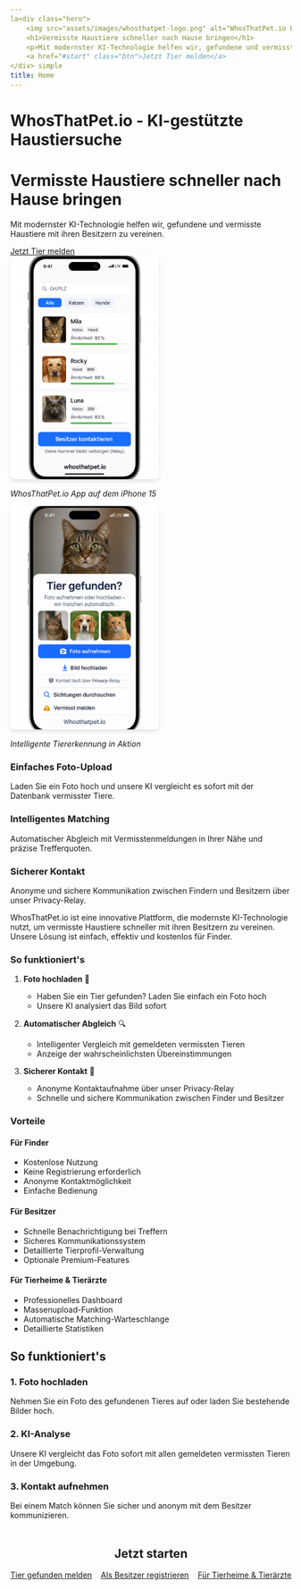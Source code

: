 ```yaml
---
la<div class="hero">
    <img src="assets/images/whosthatpet-logo.png" alt="WhosThatPet.io Logo" class="hero-logo">
    <h1>Vermisste Haustiere schneller nach Hause bringen</h1>
    <p>Mit modernster KI-Technologie helfen wir, gefundene und vermisste Haustiere mit ihren Besitzern zu vereinen.</p>
    <a href="#start" class="btn">Jetzt Tier melden</a>
</div> simple
title: Home
---
```


# WhosThatPet.io - KI-gestützte Haustiersuche

<div class="hero">
    <h1>Vermisste Haustiere schneller nach Hause bringen</h1>
    <p>Mit modernster KI-Technologie helfen wir, gefundene und vermisste Haustiere mit ihren Besitzern zu vereinen.</p>
    <a href="#start" class="btn btn-primary">Jetzt Tier melden</a>
</div>

<div class="mockup-grid">
    <div class="mockup-item">
        <img src="assets/mockups/iPhone 15 mit Whosthatpet.io App.png" alt="WhosThatPet.io App auf dem iPhone 15" style="max-height: 400px; width: auto; border-radius: 0.5rem; box-shadow: 0 4px 6px rgba(0,0,0,0.1);">
        <p><em>WhosThatPet.io App auf dem iPhone 15</em></p>
    </div>
    <div class="mockup-item">
        <img src="assets/mockups/Tierfinder-App mit Katzenbild.png" alt="Intelligente Tiererkennung in Aktion" style="max-height: 400px; width: auto; border-radius: 0.5rem; box-shadow: 0 4px 6px rgba(0,0,0,0.1);">
        <p><em>Intelligente Tiererkennung in Aktion</em></p>
    </div>
</div>

<div class="feature-grid">
    <div class="feature-card">
        <i class="fas fa-camera"></i>
        <h3>Einfaches Foto-Upload</h3>
        <p>Laden Sie ein Foto hoch und unsere KI vergleicht es sofort mit der Datenbank vermisster Tiere.</p>
    </div>
    <div class="feature-card">
        <i class="fas fa-map-marker-alt"></i>
        <h3>Intelligentes Matching</h3>
        <p>Automatischer Abgleich mit Vermisstenmeldungen in Ihrer Nähe und präzise Trefferquoten.</p>
    </div>
    <div class="feature-card">
        <i class="fas fa-shield-alt"></i>
        <h3>Sicherer Kontakt</h3>
        <p>Anonyme und sichere Kommunikation zwischen Findern und Besitzern über unser Privacy-Relay.</p>
    </div>
</div>

WhosThatPet.io ist eine innovative Plattform, die modernste KI-Technologie nutzt, um vermisste Haustiere schneller mit ihren Besitzern zu vereinen. Unsere Lösung ist einfach, effektiv und kostenlos für Finder.

### So funktioniert's

1. **Foto hochladen** 🐾
   - Haben Sie ein Tier gefunden? Laden Sie einfach ein Foto hoch
   - Unsere KI analysiert das Bild sofort

2. **Automatischer Abgleich** 🔍
   - Intelligenter Vergleich mit gemeldeten vermissten Tieren
   - Anzeige der wahrscheinlichsten Übereinstimmungen

3. **Sicherer Kontakt** 💌
   - Anonyme Kontaktaufnahme über unser Privacy-Relay
   - Schnelle und sichere Kommunikation zwischen Finder und Besitzer

### Vorteile

#### Für Finder
- Kostenlose Nutzung
- Keine Registrierung erforderlich
- Anonyme Kontaktmöglichkeit
- Einfache Bedienung

#### Für Besitzer
- Schnelle Benachrichtigung bei Treffern
- Sicheres Kommunikationssystem
- Detaillierte Tierprofil-Verwaltung
- Optionale Premium-Features

#### Für Tierheime & Tierärzte
- Professionelles Dashboard
- Massenupload-Funktion
- Automatische Matching-Warteschlange
- Detaillierte Statistiken

## So funktioniert's

<div class="timeline">
    <div class="timeline-item">
        <div class="timeline-content">
            <h3><i class="fas fa-upload"></i> 1. Foto hochladen</h3>
            <p>Nehmen Sie ein Foto des gefundenen Tieres auf oder laden Sie bestehende Bilder hoch.</p>
        </div>
    </div>
    <div class="timeline-item">
        <div class="timeline-content">
            <h3><i class="fas fa-search"></i> 2. KI-Analyse</h3>
            <p>Unsere KI vergleicht das Foto sofort mit allen gemeldeten vermissten Tieren in der Umgebung.</p>
        </div>
    </div>
    <div class="timeline-item">
        <div class="timeline-content">
            <h3><i class="fas fa-comments"></i> 3. Kontakt aufnehmen</h3>
            <p>Bei einem Match können Sie sicher und anonym mit dem Besitzer kommunizieren.</p>
        </div>
    </div>
</div>

<div style="text-align: center; margin-top: 3rem;">
    <h2 id="start">Jetzt starten</h2>
    <div style="display: flex; gap: 1rem; justify-content: center; flex-wrap: wrap;">
        <a href="/finder" class="btn btn-primary">
            <i class="fas fa-paw"></i> Tier gefunden melden
        </a>
        <a href="/register" class="btn btn-primary">
            <i class="fas fa-user-plus"></i> Als Besitzer registrieren
        </a>
        <a href="/business" class="btn btn-primary">
            <i class="fas fa-building"></i> Für Tierheime & Tierärzte
        </a>
    </div>
</div>
